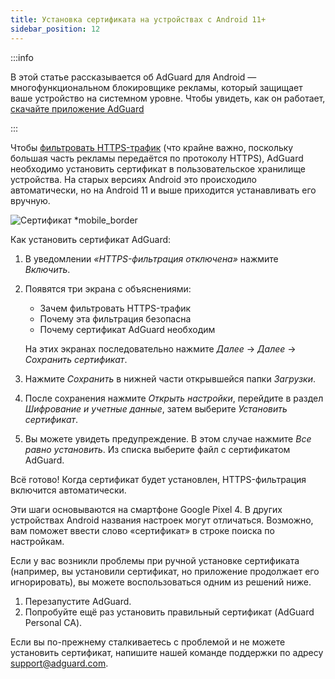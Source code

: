 ```yaml
---
title: Установка сертификата на устройствах с Android 11+
sidebar_position: 12
---
```


:::info

В этой статье рассказывается об AdGuard для Android — многофункциональном блокировщике рекламы, который защищает ваше устройство на системном уровне. Чтобы увидеть, как он работает, [скачайте приложение AdGuard](https://agrd.io/download-kb-adblock)

:::

Чтобы [фильтровать HTTPS-трафик](/general/https-filtering/what-is-https-filtering.md) (что крайне важно, поскольку большая часть рекламы передаётся по протоколу HTTPS), AdGuard необходимо установить сертификат в пользовательское хранилище устройства. На старых версиях Android это происходило автоматически, но на Android 11 и выше приходится устанавливать его вручную.

![Сертификат *mobile_border](https://cdn.adtidy.org/content/kb/ad_blocker/android/solving_problems/manual-certificate/g.gif)

Как установить сертификат AdGuard:

1. В уведомлении *«HTTPS-фильтрация отключена»* нажмите *Включить*.

1. Появятся три экрана с объяснениями:
    - Зачем фильтровать HTTPS-трафик
    - Почему эта фильтрация безопасна
    - Почему сертификат AdGuard необходим

    На этих экранах последовательно нажмите *Далее* → *Далее* → *Сохранить сертификат*.

1. Нажмите *Сохранить* в нижней части открывшейся папки *Загрузки*.

1. После сохранения нажмите *Открыть настройки*, перейдите в раздел *Шифрование и учетные данные*, затем выберите *Установить сертификат*.

1. Вы можете увидеть предупреждение. В этом случае нажмите *Все равно установить*. Из списка выберите файл с сертификатом AdGuard.

Всё готово! Когда сертификат будет установлен, HTTPS-фильтрация включится автоматически.

Эти шаги основываются на смартфоне Google Pixel 4. В других устройствах Android названия настроек могут отличаться. Возможно, вам поможет ввести слово «сертификат» в строке поиска по настройкам.

Если у вас возникли проблемы при ручной установке сертификата (например, вы установили сертификат, но приложение продолжает его игнорировать), вы можете воспользоваться одним из решений ниже.

1. Перезапустите AdGuard.
2. Попробуйте ещё раз установить правильный сертификат (AdGuard Personal CA).

Если вы по-прежнему сталкиваетесь с проблемой и не можете установить сертификат, напишите нашей команде поддержки по адресу support@adguard.com.
